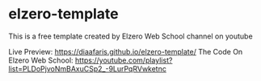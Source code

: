 # elzero-template
This is a free template created by Elzero Web School channel on youtube

Live Preview: https://diaafaris.github.io/elzero-template/
The Code On Elzero Web School: https://youtube.com/playlist?list=PLDoPjvoNmBAxuCSp2_-9LurPqRVwketnc
